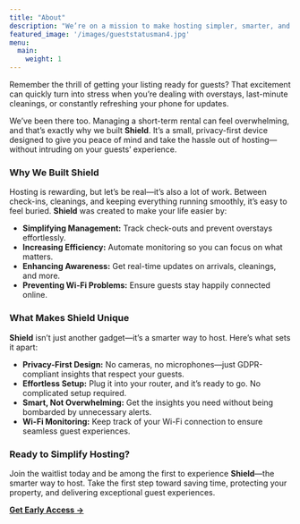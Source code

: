 ```yaml
---
title: "About"
description: "We’re on a mission to make hosting simpler, smarter, and more secure. Created by hosts, for hosts like you."
featured_image: '/images/gueststatusman4.jpg'
menu:
  main:
    weight: 1
---
```


Remember the thrill of getting your listing ready for guests? That excitement can quickly turn into stress when you’re dealing with overstays, last-minute cleanings, or constantly refreshing your phone for updates.

We’ve been there too. Managing a short-term rental can feel overwhelming, and that’s exactly why we built **Shield**. It’s a small, privacy-first device designed to give you peace of mind and take the hassle out of hosting—without intruding on your guests’ experience.

### Why We Built Shield
Hosting is rewarding, but let’s be real—it’s also a lot of work. Between check-ins, cleanings, and keeping everything running smoothly, it’s easy to feel buried. **Shield** was created to make your life easier by: 
* **Simplifying Management:** Track check-outs and prevent overstays effortlessly.  
* **Increasing Efficiency:** Automate monitoring so you can focus on what matters.  
* **Enhancing Awareness:** Get real-time updates on arrivals, cleanings, and more.  
* **Preventing Wi-Fi Problems:** Ensure guests stay happily connected online.  


### What Makes Shield Unique
**Shield** isn’t just another gadget—it’s a smarter way to host. Here’s what sets it apart:
* **Privacy-First Design:** No cameras, no microphones—just GDPR-compliant insights that respect your guests.  
* **Effortless Setup:** Plug it into your router, and it’s ready to go. No complicated setup required.  
* **Smart, Not Overwhelming:** Get the insights you need without being bombarded by unnecessary alerts.  
* **Wi-Fi Monitoring:** Keep track of your Wi-Fi connection to ensure seamless guest experiences.  

### Ready to Simplify Hosting?
Join the waitlist today and be among the first to experience **Shield**—the smarter way to host. Take the first step toward saving time, protecting your property, and delivering exceptional guest experiences.

[**Get Early Access →**](/signup)